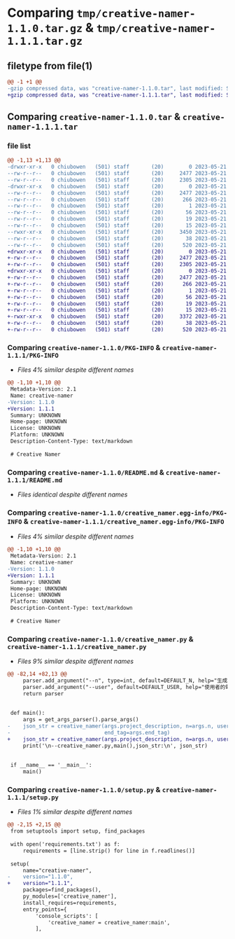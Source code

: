 # Comparing `tmp/creative-namer-1.1.0.tar.gz` & `tmp/creative-namer-1.1.1.tar.gz`

## filetype from file(1)

```diff
@@ -1 +1 @@
-gzip compressed data, was "creative-namer-1.1.0.tar", last modified: Sun May 21 04:18:47 2023, max compression
+gzip compressed data, was "creative-namer-1.1.1.tar", last modified: Sun May 21 04:22:16 2023, max compression
```

## Comparing `creative-namer-1.1.0.tar` & `creative-namer-1.1.1.tar`

### file list

```diff
@@ -1,13 +1,13 @@
-drwxr-xr-x   0 chiubowen   (501) staff       (20)        0 2023-05-21 04:18:47.156767 creative-namer-1.1.0/
--rw-r--r--   0 chiubowen   (501) staff       (20)     2477 2023-05-21 04:18:47.156583 creative-namer-1.1.0/PKG-INFO
--rw-r--r--   0 chiubowen   (501) staff       (20)     2305 2023-05-21 04:18:47.000000 creative-namer-1.1.0/README.md
-drwxr-xr-x   0 chiubowen   (501) staff       (20)        0 2023-05-21 04:18:47.156402 creative-namer-1.1.0/creative_namer.egg-info/
--rw-r--r--   0 chiubowen   (501) staff       (20)     2477 2023-05-21 04:18:47.000000 creative-namer-1.1.0/creative_namer.egg-info/PKG-INFO
--rw-r--r--   0 chiubowen   (501) staff       (20)      266 2023-05-21 04:18:47.000000 creative-namer-1.1.0/creative_namer.egg-info/SOURCES.txt
--rw-r--r--   0 chiubowen   (501) staff       (20)        1 2023-05-21 04:18:47.000000 creative-namer-1.1.0/creative_namer.egg-info/dependency_links.txt
--rw-r--r--   0 chiubowen   (501) staff       (20)       56 2023-05-21 04:18:47.000000 creative-namer-1.1.0/creative_namer.egg-info/entry_points.txt
--rw-r--r--   0 chiubowen   (501) staff       (20)       19 2023-05-21 04:18:47.000000 creative-namer-1.1.0/creative_namer.egg-info/requires.txt
--rw-r--r--   0 chiubowen   (501) staff       (20)       15 2023-05-21 04:18:47.000000 creative-namer-1.1.0/creative_namer.egg-info/top_level.txt
--rwxr-xr-x   0 chiubowen   (501) staff       (20)     3450 2023-05-21 04:18:47.000000 creative-namer-1.1.0/creative_namer.py
--rw-r--r--   0 chiubowen   (501) staff       (20)       38 2023-05-21 04:18:47.156808 creative-namer-1.1.0/setup.cfg
--rw-r--r--   0 chiubowen   (501) staff       (20)      520 2023-05-21 04:18:47.000000 creative-namer-1.1.0/setup.py
+drwxr-xr-x   0 chiubowen   (501) staff       (20)        0 2023-05-21 04:22:16.446238 creative-namer-1.1.1/
+-rw-r--r--   0 chiubowen   (501) staff       (20)     2477 2023-05-21 04:22:16.446035 creative-namer-1.1.1/PKG-INFO
+-rw-r--r--   0 chiubowen   (501) staff       (20)     2305 2023-05-21 04:22:16.000000 creative-namer-1.1.1/README.md
+drwxr-xr-x   0 chiubowen   (501) staff       (20)        0 2023-05-21 04:22:16.445839 creative-namer-1.1.1/creative_namer.egg-info/
+-rw-r--r--   0 chiubowen   (501) staff       (20)     2477 2023-05-21 04:22:16.000000 creative-namer-1.1.1/creative_namer.egg-info/PKG-INFO
+-rw-r--r--   0 chiubowen   (501) staff       (20)      266 2023-05-21 04:22:16.000000 creative-namer-1.1.1/creative_namer.egg-info/SOURCES.txt
+-rw-r--r--   0 chiubowen   (501) staff       (20)        1 2023-05-21 04:22:16.000000 creative-namer-1.1.1/creative_namer.egg-info/dependency_links.txt
+-rw-r--r--   0 chiubowen   (501) staff       (20)       56 2023-05-21 04:22:16.000000 creative-namer-1.1.1/creative_namer.egg-info/entry_points.txt
+-rw-r--r--   0 chiubowen   (501) staff       (20)       19 2023-05-21 04:22:16.000000 creative-namer-1.1.1/creative_namer.egg-info/requires.txt
+-rw-r--r--   0 chiubowen   (501) staff       (20)       15 2023-05-21 04:22:16.000000 creative-namer-1.1.1/creative_namer.egg-info/top_level.txt
+-rwxr-xr-x   0 chiubowen   (501) staff       (20)     3372 2023-05-21 04:22:16.000000 creative-namer-1.1.1/creative_namer.py
+-rw-r--r--   0 chiubowen   (501) staff       (20)       38 2023-05-21 04:22:16.446280 creative-namer-1.1.1/setup.cfg
+-rw-r--r--   0 chiubowen   (501) staff       (20)      520 2023-05-21 04:22:16.000000 creative-namer-1.1.1/setup.py
```

### Comparing `creative-namer-1.1.0/PKG-INFO` & `creative-namer-1.1.1/PKG-INFO`

 * *Files 4% similar despite different names*

```diff
@@ -1,10 +1,10 @@
 Metadata-Version: 2.1
 Name: creative-namer
-Version: 1.1.0
+Version: 1.1.1
 Summary: UNKNOWN
 Home-page: UNKNOWN
 License: UNKNOWN
 Platform: UNKNOWN
 Description-Content-Type: text/markdown
 
 # Creative Namer
```

### Comparing `creative-namer-1.1.0/README.md` & `creative-namer-1.1.1/README.md`

 * *Files identical despite different names*

### Comparing `creative-namer-1.1.0/creative_namer.egg-info/PKG-INFO` & `creative-namer-1.1.1/creative_namer.egg-info/PKG-INFO`

 * *Files 4% similar despite different names*

```diff
@@ -1,10 +1,10 @@
 Metadata-Version: 2.1
 Name: creative-namer
-Version: 1.1.0
+Version: 1.1.1
 Summary: UNKNOWN
 Home-page: UNKNOWN
 License: UNKNOWN
 Platform: UNKNOWN
 Description-Content-Type: text/markdown
 
 # Creative Namer
```

### Comparing `creative-namer-1.1.0/creative_namer.py` & `creative-namer-1.1.1/creative_namer.py`

 * *Files 9% similar despite different names*

```diff
@@ -82,14 +82,13 @@
     parser.add_argument("--n", type=int, default=DEFAULT_N, help="生成英文專案名稱的數量")
     parser.add_argument("--user", default=DEFAULT_USER, help="使用者的電子郵件地址")
     return parser
 
 
 def main():
     args = get_args_parser().parse_args()
-    json_str = creative_namer(args.project_description, n=args.n, user=args.user, start_tag=args.start_tag,
-                              end_tag=args.end_tag)
+    json_str = creative_namer(args.project_description, n=args.n, user=args.user)
     print('\n--creative_namer.py,main(),json_str:\n', json_str)
 
 
 if __name__ == '__main__':
     main()
```

### Comparing `creative-namer-1.1.0/setup.py` & `creative-namer-1.1.1/setup.py`

 * *Files 1% similar despite different names*

```diff
@@ -2,15 +2,15 @@
 from setuptools import setup, find_packages
 
 with open('requirements.txt') as f:
     requirements = [line.strip() for line in f.readlines()]
 
 setup(
     name="creative-namer",
-    version="1.1.0",
+    version="1.1.1",
     packages=find_packages(),
     py_modules=['creative_namer'],
     install_requires=requirements,
     entry_points={
         'console_scripts': [
             'creative_namer = creative_namer:main',
         ],
```

